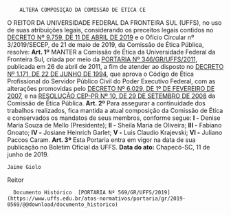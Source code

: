         ALTERA COMPOSIÇÃO DA COMISSÃO DE ÉTICA CE  

 O REITOR DA UNIVERSIDADE FEDERAL DA FRONTEIRA SUL (UFFS), no uso de suas atribuições legais, considerando os preceitos legais contidos no [DECRETO Nº 9.759, DE 11 DE ABRIL DE 2019](http://www.planalto.gov.br/ccivil_03/_ato2019-2022/2019/decreto/D9759.htm) e o Ofício Circular nº 3/2019/SECEP, de 21 de maio de 2019, da Comissão de Ética Pública, resolve:   **Art. 1º**  MANTER a Comissão de Ética da Universidade Federal da Fronteira Sul, criada por meio da [PORTARIA Nº 346/GR/UFFS/2011](https://www.uffs.edu.br/atos-normativos/portaria/gr/2011-0346), publicada em 26 de abril de 2011, a fim de atender ao disposto no [DECRETO Nº 1.171, DE 22 DE JUNHO DE 1994](http://www.planalto.gov.br/ccivil_03/decreto/d1171.htm), que aprova o Código de Ética Profissional do Servidor Público Civil do Poder Executivo Federal, com as alterações promovidas pelo [DECRETO Nº 6.029, DE 1º DE FEVEREIRO DE 2007](http://www.planalto.gov.br/ccivil_03/_ato2007-2010/2007/decreto/d6029.htm), e na [RESOLUÇÃO CEP-PR Nº 10, DE 29 DE SETEMBRO DE 2008](http://etica.planalto.gov.br/sobre-a-cep/legislacao/etica512) da Comissão de Ética Pública.   **Art. 2º**  Para assegurar a continuidade dos trabalhos realizados, fica mantida a atual composição da Comissão de Ética e conservados os mandatos de seus membros, conforme segue: **I -**  Denise Maria Souza de Mello (Presidente); **II -**  Sheila Maria de Oliveira; **III -**  Fabiano Gnoato; **IV -**  Josiane Heinrich Garlet; **V -**  Luis Claudio Krajevski; **VI -**  Juliano Paccos Caram.   **Art. 3º**  Esta Portaria entra em vigor na data de sua publicação no Boletim Oficial da UFFS.        **Data do ato:** Chapecó-SC, 11 de junho de 2019.   
 

    Jaime Giolo   
 Reitor 

      Documento Histórico  [PORTARIA Nº 569/GR/UFFS/2019](https://www.uffs.edu.br/atos-normativos/portaria/gr/2019-0569/@@download/documento_historico)     
      